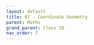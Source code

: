 ```yaml
---
layout: default
title: 07 - Coordinate Geometry
parent: Maths
grand_parent: Class 10
nav_order: 7
---
```

